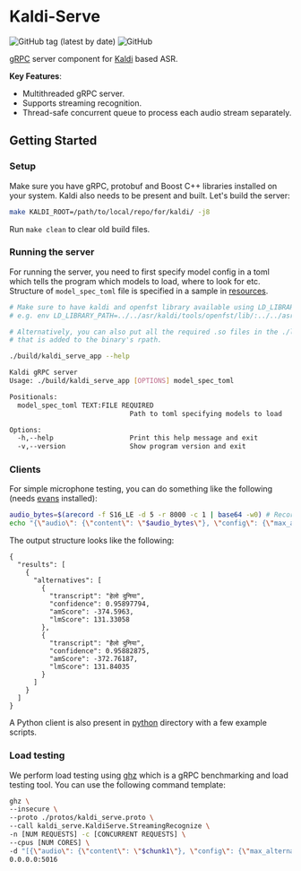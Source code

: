 # Kaldi-Serve

![GitHub tag (latest by date)](https://img.shields.io/github/v/tag/Vernacular-ai/kaldi-serve?style=flat-square) ![GitHub](https://img.shields.io/github/license/Vernacular-ai/kaldi-serve?style=flat-square)

[gRPC](https://grpc.io/) server component for [Kaldi](https://kaldi-asr.org/)
based ASR.

**Key Features**:

- Multithreaded gRPC server.
- Supports streaming recognition.
- Thread-safe concurrent queue to process each audio stream separately.

## Getting Started

### Setup

Make sure you have gRPC, protobuf and Boost C++ libraries installed on your
system. Kaldi also needs to be present and built. Let's build the server:

```bash
make KALDI_ROOT=/path/to/local/repo/for/kaldi/ -j8
```

Run `make clean` to clear old build files.

### Running the server

For running the server, you need to first specify model config in a toml which
tells the program which models to load, where to look for etc. Structure of
`model_spec_toml` file is specified in a sample in
[resources](./resources/model-spec.toml).

```bash
# Make sure to have kaldi and openfst library available using LD_LIBRARY_PATH or something
# e.g. env LD_LIBRARY_PATH=../../asr/kaldi/tools/openfst/lib/:../../asr/kaldi/src/lib/ ./build/kaldi_serve_app

# Alternatively, you can also put all the required .so files in the ./lib/ directory since
# that is added to the binary's rpath.

./build/kaldi_serve_app --help

Kaldi gRPC server
Usage: ./build/kaldi_serve_app [OPTIONS] model_spec_toml

Positionals:
  model_spec_toml TEXT:FILE REQUIRED
                              Path to toml specifying models to load

Options:
  -h,--help                   Print this help message and exit
  -v,--version                Show program version and exit
```

### Clients

For simple microphone testing, you can do something like the following (needs
[evans](https://github.com/ktr0731/evans) installed):

```bash
audio_bytes=$(arecord -f S16_LE -d 5 -r 8000 -c 1 | base64 -w0) # Recording 5 seconds of audio
echo "{\"audio\": {\"content\": \"$audio_bytes\"}, \"config\": {\"max_alternatives\": 2, \"model\": \"general\", \"language_code\": \"hi\"} }" | evans --package kaldi_serve --service KaldiServe ./protos/kaldi_serve.proto  --call Recognize --port 5016 | jq
```

The output structure looks like the following:
```
{
  "results": [
    {
      "alternatives": [
        {
          "transcript": "हेलो दुनिया",
          "confidence": 0.95897794,
          "amScore": -374.5963,
          "lmScore": 131.33058
        },
        {
          "transcript": "हैलो दुनिया",
          "confidence": 0.95882875,
          "amScore": -372.76187,
          "lmScore": 131.84035
        }
      ]
    }
  ]
}
```

A Python client is also present in [python](./python) directory with a few
example scripts.

### Load testing

We perform load testing using [ghz](https://ghz.sh/) which is a gRPC
benchmarking and load testing tool. You can use the following command template:

```bash
ghz \
--insecure \
--proto ./protos/kaldi_serve.proto \
--call kaldi_serve.KaldiServe.StreamingRecognize \
-n [NUM REQUESTS] -c [CONCURRENT REQUESTS] \
--cpus [NUM CORES] \
-d "[{\"audio\": {\"content\": \"$chunk1\"}, \"config\": {\"max_alternatives\": [N_BEST], \"language_code\": \"[LANGUUAGE]\", \"model\": \"[MODEL]\"}}, ...more chunks]" \
0.0.0.0:5016
```
